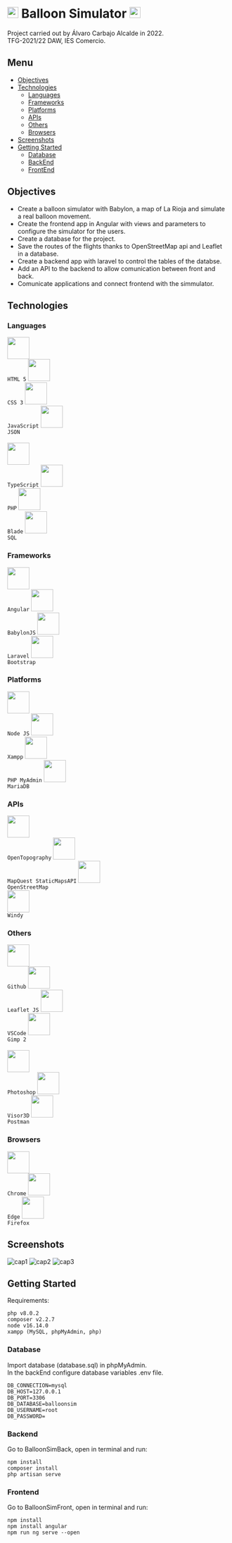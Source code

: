 # <img height="25" src="https://github.com/AlvaroCarbajoAlcalde/TFG_2022/blob/main/readmeAssets/icons/iconGrey.ico"> Balloon Simulator <img height="25" src="https://github.com/AlvaroCarbajoAlcalde/TFG_2022/blob/main/readmeAssets/icons/iconGrey.ico">

Project carried out by Álvaro Carbajo Alcalde in 2022.<br>
TFG-2021/22 DAW, IES Comercio.

## Menu

- [Objectives](#Objectives)
- [Technologies](#Technologies)
    - [Languages](#Languages)
    - [Frameworks](#Frameworks)
    - [Platforms](#Platforms)
    - [APIs](#APIs)
    - [Others](#Others)
    - [Browsers](#Browsers)
- [Screenshots](#Screenshots)
- [Getting Started](#Getting-Started)
    - [Database](#Database)
    - [BackEnd](#Backend)
    - [FrontEnd](#Frontend)

## Objectives

- Create a balloon simulator with Babylon, a map of La Rioja and simulate a real balloon movement.<br>
- Create the frontend app in Angular with views and parameters to configure the simulator for the users.<br>
- Create a database for the project.<br>
- Save the routes of the flights thanks to OpenStreetMap api and Leaflet in a database.<br>
- Create a backend app with laravel to control the tables of the databse.<br>
- Add an API to the backend to allow comunication between front and back.<br>
- Comunicate applications and connect frontend with the simmulator.<br>

## Technologies

### Languages

<code><img height="50" src="https://github.com/AlvaroCarbajoAlcalde/TFG_2022/blob/main/readmeAssets/icons/html.png"> HTML 5</code>
<code><img height="50" src="https://github.com/AlvaroCarbajoAlcalde/TFG_2022/blob/main/readmeAssets/icons/css.png"> CSS 3</code>
<code><img height="50" src="https://github.com/AlvaroCarbajoAlcalde/TFG_2022/blob/main/readmeAssets/icons/js.png"> JavaScript</code>
<code><img height="50" src="https://github.com/AlvaroCarbajoAlcalde/TFG_2022/blob/main/readmeAssets/icons/json.png"> JSON</code><br><br>
<code><img height="50" src="https://github.com/AlvaroCarbajoAlcalde/TFG_2022/blob/main/readmeAssets/icons/typescript.png"> TypeScript</code>
<code><img height="50" src="https://github.com/AlvaroCarbajoAlcalde/TFG_2022/blob/main/readmeAssets/icons/php.png"> PHP</code>
<code><img height="50" src="https://github.com/AlvaroCarbajoAlcalde/TFG_2022/blob/main/readmeAssets/icons/blade.png"> Blade</code>
<code><img height="50" src="https://github.com/AlvaroCarbajoAlcalde/TFG_2022/blob/main/readmeAssets/icons/sql.png"> SQL</code>

### Frameworks

<code><img height="50" src="https://github.com/AlvaroCarbajoAlcalde/TFG_2022/blob/main/readmeAssets/icons/angular.png"> Angular</code>
<code><img height="50" src="https://github.com/AlvaroCarbajoAlcalde/TFG_2022/blob/main/readmeAssets/icons/babylonjs.png"> BabylonJS</code>
<code><img height="50" src="https://github.com/AlvaroCarbajoAlcalde/TFG_2022/blob/main/readmeAssets/icons/laravel.png"> Laravel</code>
<code><img height="50" src="https://github.com/AlvaroCarbajoAlcalde/TFG_2022/blob/main/readmeAssets/icons/bstrap.png"> Bootstrap</code>

### Platforms

<code><img height="50" src="https://github.com/AlvaroCarbajoAlcalde/TFG_2022/blob/main/readmeAssets/icons/node.png"> Node JS</code>
<code><img height="50" src="https://github.com/AlvaroCarbajoAlcalde/TFG_2022/blob/main/readmeAssets/icons/xampp.png"> Xampp</code>
<code><img height="50" src="https://github.com/AlvaroCarbajoAlcalde/TFG_2022/blob/main/readmeAssets/icons/phpmyadmin.png"> PHP MyAdmin</code>
<code><img height="50" src="https://github.com/AlvaroCarbajoAlcalde/TFG_2022/blob/main/readmeAssets/icons/mariadb.png"> MariaDB</code>

### APIs

<code><img height="50" src="https://github.com/AlvaroCarbajoAlcalde/TFG_2022/blob/main/readmeAssets/icons/ot.png"> OpenTopography</code>
<code><img height="50" src="https://github.com/AlvaroCarbajoAlcalde/TFG_2022/blob/main/readmeAssets/icons/mapquest.png"> MapQuest StaticMapsAPI</code>
<code><img height="50" src="https://github.com/AlvaroCarbajoAlcalde/TFG_2022/blob/main/readmeAssets/icons/openstreetmap.png"> OpenStreetMap</code><br>
<code><img height="50" src="https://github.com/AlvaroCarbajoAlcalde/TFG_2022/blob/main/readmeAssets/icons/windy.png"> Windy</code>

### Others

<code><img height="50" src="https://github.com/AlvaroCarbajoAlcalde/TFG_2022/blob/main/readmeAssets/icons/github.png"> Github</code>
<code><img height="50" src="https://github.com/AlvaroCarbajoAlcalde/TFG_2022/blob/main/readmeAssets/icons/leaflet.png"> Leaflet JS</code>
<code><img height="50" src="https://github.com/AlvaroCarbajoAlcalde/TFG_2022/blob/main/readmeAssets/icons/vscode.png"> VSCode</code>
<code><img height="50" src="https://github.com/AlvaroCarbajoAlcalde/TFG_2022/blob/main/readmeAssets/icons/gimp.png"> Gimp 2</code><br><br>
<code><img height="50" src="https://github.com/AlvaroCarbajoAlcalde/TFG_2022/blob/main/readmeAssets/icons/photoshop.png"> Photoshop</code>
<code><img height="50" src="https://github.com/AlvaroCarbajoAlcalde/TFG_2022/blob/main/readmeAssets/icons/visor3d.png"> Visor3D</code>
<code><img height="50" src="https://github.com/AlvaroCarbajoAlcalde/TFG_2022/blob/main/readmeAssets/icons/postman.png"> Postman</code>

### Browsers

<code><img height="50" src="https://github.com/AlvaroCarbajoAlcalde/TFG_2022/blob/main/readmeAssets/icons/chrome.png"> Chrome</code>
<code><img height="50" src="https://github.com/AlvaroCarbajoAlcalde/TFG_2022/blob/main/readmeAssets/icons/edge.png"> Edge</code>
<code><img height="50" src="https://github.com/AlvaroCarbajoAlcalde/TFG_2022/blob/main/readmeAssets/icons/firefox.png"> Firefox</code>

## Screenshots

![cap1](https://github.com/AlvaroCarbajoAlcalde/TFG_2022/blob/main/readmeAssets/screenshots/sc1.PNG)
![cap2](https://github.com/AlvaroCarbajoAlcalde/TFG_2022/blob/main/readmeAssets/screenshots/sc3.PNG)
![cap3](https://github.com/AlvaroCarbajoAlcalde/TFG_2022/blob/main/readmeAssets/screenshots/sc2.PNG)

## Getting Started

Requirements:
```
php v8.0.2
composer v2.2.7
node v16.14.0
xampp (MySQL, phpMyAdmin, php)
```

### Database
Import database (database.sql) in phpMyAdmin.<br>
In the backEnd configure database variables .env file.
```
DB_CONNECTION=mysql
DB_HOST=127.0.0.1
DB_PORT=3306
DB_DATABASE=balloonsim
DB_USERNAME=root
DB_PASSWORD=
```

### Backend
Go to BalloonSimBack, open in terminal and run:
```
npm install
composer install
php artisan serve
```

### Frontend
Go to BalloonSimFront, open in terminal and run:
```
npm install
npm install angular
npm run ng serve --open
```
